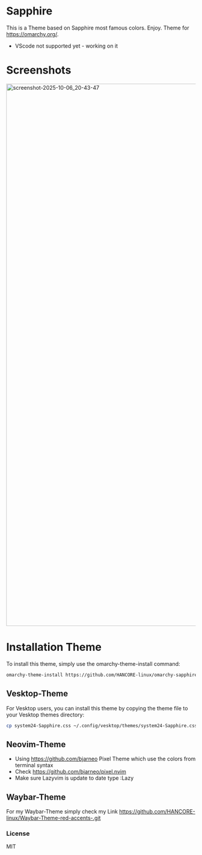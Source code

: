 # Sapphire
This is a Theme based on Sapphire most famous colors. Enjoy. Theme for https://omarchy.org/. 
- VScode not supported yet - working on it <br>

# Screenshots
<img width="2560" height="1440" alt="screenshot-2025-10-06_20-43-47" src="https://github.com/user-attachments/assets/e0e6ba7d-bf5c-48c9-9632-0b01ba8d9f66" />

# Installation Theme

To install this theme, simply use the omarchy-theme-install command:

```bash
omarchy-theme-install https://github.com/HANCORE-linux/omarchy-sapphire-theme.git
```
## Vesktop-Theme
For Vesktop users, you can install this theme by copying the theme file to your Vesktop themes directory:
```bash
cp system24-Sapphire.css ~/.config/vesktop/themes/system24-Sapphire.css
```

## Neovim-Theme
- Using https://github.com/bjarneo Pixel Theme which use the colors from terminal syntax <br>
- Check https://github.com/bjarneo/pixel.nvim <br>
- Make sure Lazyvim is update to date type :Lazy <br>

## Waybar-Theme
For my Waybar-Theme simply check my Link https://github.com/HANCORE-linux/Waybar-Theme-red-accents-.git

### License
MIT
